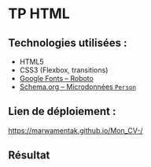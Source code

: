 # TP HTML 


##  Technologies utilisées : 

- HTML5
- CSS3 (Flexbox, transitions)
- [Google Fonts – Roboto](https://fonts.google.com/specimen/Roboto)
- [Schema.org – Microdonnées `Person`](https://schema.org/Person)

##  Lien de déploiement : 

https://marwamentak.github.io/Mon_CV-/

##  Résultat


